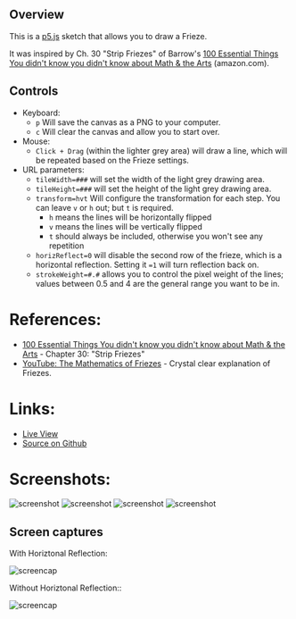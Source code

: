 
## Overview

This is a [p5.js][p5js-home] sketch that allows you to draw a Frieze.

It was inspired by Ch. 30 "Strip Friezes" of Barrow's [100 Essential Things You didn't know you didn't know about Math & the Arts][book-100things-amazon] (amazon.com).


## Controls

* Keyboard:
    - `p` Will save the canvas as a PNG to your computer.
    - `c` Will clear the canvas and allow you to start over.
* Mouse:
    - `Click + Drag` (within the lighter grey area) will draw a line, which will be repeated based on the Frieze settings.
* URL parameters:
    - `tileWidth=###` will set the width of the light grey drawing area.
    - `tileHeight=###` will set the height of the light grey drawing area.
    - `transform=hvt` Will configure the transformation for each step. You can leave `v` or `h` out; but `t` is required.
        - `h` means the lines will be horizontally flipped
        - `v` means the lines will be vertically flipped
        - `t` should always be included, otherwise you won't see any repetition
    - `horizReflect=0` will disable the second row of the frieze, which is a horizontal reflection. Setting it `=1` will turn reflection back on.
    - `strokeWeight=#.#` allows you to control the pixel weight of the lines; values between 0.5 and 4 are the general range you want to be in.

# References:
* [100 Essential Things You didn't know you didn't know about Math & the Arts][book-100things-amazon] - Chapter 30: "Strip Friezes"
* [YouTube: The Mathematics of Friezes][youtube-friezes] - Crystal clear explanation of Friezes.

# Links: 

* [Live View][live-view]
* [Source on Github][source-code]

# Screenshots:

![screenshot][screenshot-01]
![screenshot][screenshot-02]
![screenshot][screenshot-03]
![screenshot][screenshot-04]


## Screen captures

With Horiztonal Reflection:

![screencap][screencap-01]

Without Horiztonal Reflection::

![screencap][screencap-04]



[p5js-home]: http://p5js.org/
[processing-home]: http://processing/
[source-code]: https://github.com/brianhonohan/sketchbook/tree/master/p5js/friezes/
[live-view]: https://brianhonohan.com/sketchbook/p5js/friezes/?tileWidth=60&tileHeight=200&transform=hvt&horizReflect=1&strokeWeight=1.5
[screenshot-01]: ./screenshot-01.png
[screenshot-02]: ./screenshot-02.png
[screenshot-03]: ./screenshot-03.png
[screenshot-04]: ./screenshot-04.png
[screencap-01]: ./screencap-01.gif
[screencap-04]: ./screencap-04.gif

[book-100things-amazon]: https://www.amazon.com/s?search-alias=stripbooks&field-isbn=9781847922311
[youtube-friezes]: https://www.youtube.com/watch?v=0h3poQhHc_g